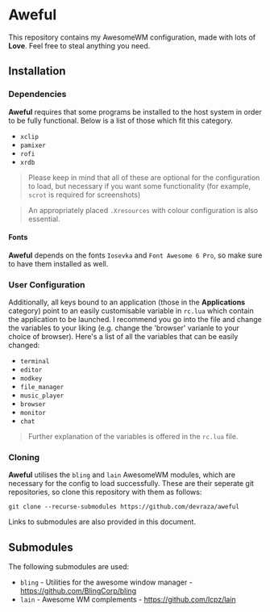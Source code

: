 # Aweful
This repository contains my AwesomeWM configuration, made with lots of **Love**. Feel free to steal anything you need.

## Installation

### Dependencies

**Aweful** requires that some programs be installed to the host system in order to be fully functional. Below is a list of those which fit this category.

- `xclip`
- `pamixer`
- `rofi`
- `xrdb`

> Please keep in mind that all of these are optional for the configuration to load, but necessary if you want some functionality (for example, `scrot` is required for screenshots)

> An appropriately placed `.Xresources` with colour configuration is also essential.

#### Fonts

**Aweful** depends on the fonts `Iosevka` and `Font Awesome 6 Pro`, so make sure to have them installed as well.

### User Configuration

Additionally, all keys bound to an application (those in the **Applications** category) point to an easily customisable variable in `rc.lua` which contain the application to be launched. I recommend you go into the file and change the variables to your liking (e.g. change the 'browser' varianle to your choice of browser). Here's a list of all the variables that can be easily changed:

- `terminal`
- `editor`
- `modkey`
- `file_manager`
- `music_player`
- `browser`
- `monitor`
- `chat`

> Further explanation of the variables is offered in the `rc.lua` file.

### Cloning

**Aweful** utilises the `bling` and `lain` AwesomeWM modules, which are necessary for the config to load successfully. These are their seperate git repositories, so clone this repository with them as follows:

```
git clone --recurse-submodules https://github.com/devraza/aweful
```

Links to submodules are also provided in this document.

## Submodules

The following submodules are used:
- `bling` - Utilities for the awesome window manager - https://github.com/BlingCorp/bling
- `lain` - Awesome WM complements - https://github.com/lcpz/lain
